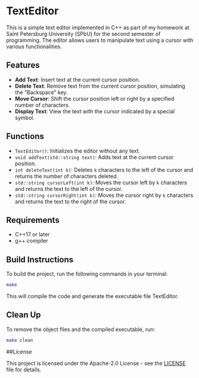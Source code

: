 # TextEditor

This is a simple text editor implemented in C++ as part of my homework at Saint Petersburg University (SPbU) for the second semester of programming. The editor allows users to manipulate text using a cursor with various functionalities.

## Features

- **Add Text**: Insert text at the current cursor position.
- **Delete Text**: Remove text from the current cursor position, simulating the "Backspace" key.
- **Move Cursor**: Shift the cursor position left or right by a specified number of characters.
- **Display Text**: View the text with the cursor indicated by a special symbol.

## Functions

- `TextEditor()`: Initializes the editor without any text.
- `void addText(std::string text)`: Adds text at the current cursor position.
- `int deleteText(int k)`: Deletes `k` characters to the left of the cursor and returns the number of characters deleted.
- `std::string cursorLeft(int k)`: Moves the cursor left by `k` characters and returns the text to the left of the cursor.
- `std::string cursorRight(int k)`: Moves the cursor right by `k` characters and returns the text to the right of the cursor.

## Requirements

- C++17 or later
- g++ compiler

## Build Instructions

To build the project, run the following commands in your terminal:

```bash
make
```
This will compile the code and generate the executable file TextEditor.

## Clean Up

To remove the object files and the compiled executable, run:

```bash
make clean
```
##License

This project is licensed under the Apache-2.0 License - see the [LICENSE](LICENSE) file for details.
